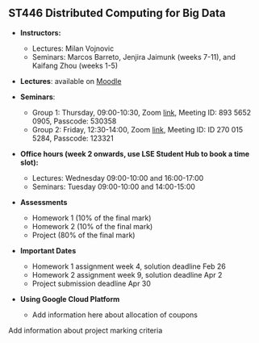 ## ST446 Distributed Computing for Big Data

* **Instructors:**
   * Lectures: Milan Vojnovic
   * Seminars: Marcos Barreto, Jenjira Jaimunk (weeks 7-11), and Kaifang Zhou (weeks 1-5)

* **Lectures**: available on [Moodle](https://moodle.lse.ac.uk/course/view.php?id=5824)

* **Seminars**:
   * Group 1: Thursday, 09:00-10:30, Zoom [link](https://lse.zoom.us/j/89356520905?pwd=ZWxHKzBOeVkrTUdzY3BDZTBZOWk0UT09), Meeting ID: 893 5652 0905, Passcode: 530358
   * Group 2: Friday, 12:30-14:00, Zoom [link](https://lse.zoom.us/j/2700155284?pwd=VWlUTlcrNldGKzhoS1p6YTNYb1hvZz09), Meeting ID: ID 270 015 5284, Passcode: 123321

* **Office hours (week 2 onwards, use LSE Student Hub to book a time slot):**
   * Lectures: Wednesday 09:00-10:00 and 16:00-17:00
   * Seminars: Tuesday 09:00-10:00 and 14:00-15:00
   
* **Assessments**
   * Homework 1 (10% of the final mark)
   * Homework 2 (10% of the final mark)
   * Project (80% of the final mark)

* **Important Dates**
   * Homework 1 assignment week 4, solution deadline Feb 26
   * Homework 2 assignment week 9, solution deadline Apr 2
   * Project submission deadline Apr 30

* **Using Google Cloud Platform**
   * Add information here about allocation of coupons

Add information about project marking criteria
